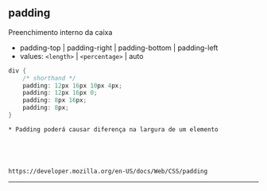 ## padding

Preenchimento interno da caixa

- padding-top | padding-right | padding-bottom | padding-left
- values: `<length>` | `<percentage>` | auto

```cs
div {
    /* shorthand */
    padding: 12px 16px 10px 4px;
    padding: 12px 16px 0;
    padding: 8px 16px;
    padding: 8px;
}
```

    * Padding poderá causar diferença na largura de um elemento





    https://developer.mozilla.org/en-US/docs/Web/CSS/padding

------------------------------------------------------------------